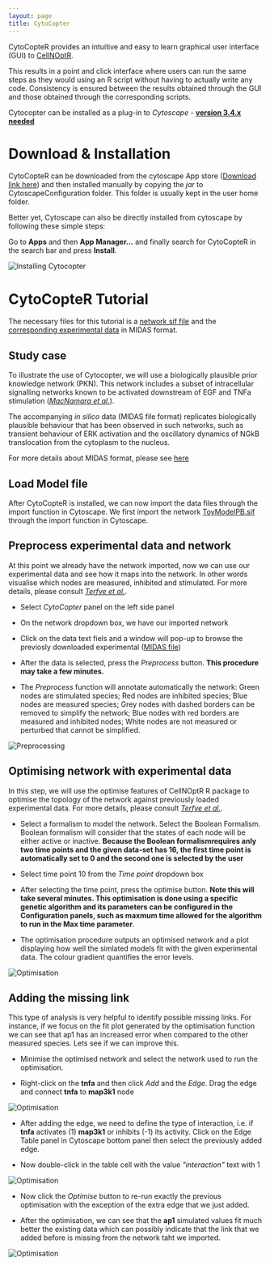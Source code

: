 ```yaml
---
layout: page
title: CytoCopter
---
```


CytoCopteR provides an intuitive and easy to learn graphical user interface (GUI) to [CellNOptR](https://saezlab.github.io/CellNOptR).

This results in a point and click interface where users can run the same steps as they would using an R script without having to actually write any code. Consistency is ensured between the results obtained through the GUI and those obtained through the corresponding scripts.

Cytocopter can be installed as a plug-in to *Cytoscape* - [**version 3.4.x needed**](http://chianti.ucsd.edu/cytoscape-3.4.0/)

# Download & Installation

CytoCopteR can be downloaded from the cytoscape App store ([Download link here](http://apps.cytoscape.org/apps/cytocopter)) and then installed manually by copying the *jar* to CytoscapeConfiguration folder. This folder is usually kept in the user home folder. 

Better yet, Cytoscape can also be directly installed from cytoscape  by following these simple steps:

Go to **Apps** and then **App Manager...** and finally search for CytoCopteR in the search bar and press **Install**.

<img src="{{site.url}}{{site.baseurl}}public/cytocopter_1.png" alt="Installing Cytocopter">


# CytoCopteR Tutorial

The necessary files for this tutorial is a [network sif file](http://nbviewer.jupyter.org/github/saezlab/CellNOptR/blob/gh-pages/public/ToyModelPB.sif) and the [corresponding experimental data](http://nbviewer.jupyter.org/github/saezlab/CellNOptR/blob/gh-pages/public/ToyModelPB.csv) in MIDAS format.

## Study case

To illustrate the use of Cytocopter, we will use a biologically plausible prior knowledge network (PKN). This network includes a subset of intracellular signalling networks known to be activated downstream of EGF and TNFa stimulation ([*MacNamara et al.*](http://iopscience.iop.org/article/10.1088/1478-3975/9/4/045003/meta;jsessionid=3DD3CFBA0FC0AB0592FF89E83FF1DF4F.c2.iopscience.cld.iop.org)).

The accompanying *in silico* data (MIDAS file format) replicates biologically plausible behaviour that has been observed in such networks, such as transient behaviour of ERK activation and the oscillatory dynamics of NGkB translocation from the cytoplasm to the nucleus. 

For more details about MIDAS format, please see [here](https://academic.oup.com/bioinformatics/article-lookup/doi/10.1093/bioinformatics/btn018)

## Load Model file

After CytoCopteR is installed, we can now import the data files through the import function in Cytoscape. We first import the network [ToyModelPB.sif](http://nbviewer.jupyter.org/github/saezlab/CellNOptR/blob/gh-pages/public/ToyModelPB.sif) through the import function in Cytoscape.

## Preprocess experimental data and network

At this point we already have the network imported, now we can use our experimental data and see how it maps into the network. In other words visualise which nodes are measured, inhibited and stimulated. For more details, please consult [*Terfve et al.*](https://bmcsystbiol.biomedcentral.com/articles/10.1186/1752-0509-6-133).

  * Select *CytoCopter* panel on the left side panel
  
  * On the network dropdown box, we have our imported network
  
  * Click on the data text fiels and a window will pop-up to browse the previosly downloaded experimental ([MIDAS file](http://nbviewer.jupyter.org/github/saezlab/CellNOptR/blob/gh-pages/public/ToyModelPB.csv))
  
  * After the data is selected, press the *Preprocess* button. **This procedure may take a few minutes.**
  
  * The *Preprocess* function will annotate automatically the network: Green nodes are stimulated species; Red nodes are inhibited species; Blue nodes are measured species; Grey nodes with dashed borders can be removed to simplify the network; Blue nodes with red borders are measured and inhibited nodes; White nodes are not measured or perturbed that cannot be simplified.
  
<img src="{{site.url}}{{site.baseurl}}public/cytocopter_4.png" alt="Preprocessing">

## Optimising network with experimental data

In this step, we will use the optimise features of CellNOptR R package to optimise the topology of the network against previously loaded experimental data. For more details, please consult [*Terfve et al.*](https://bmcsystbiol.biomedcentral.com/articles/10.1186/1752-0509-6-133).

 * Select a formalism to model the network. Select the Boolean Formalism. Boolean formalism will consider that the states of each node will be either active or inactive. **Because the Boolean formalismrequires anly two time points and the given data-set has 16, the first time point is automatically set to 0 and the second one is selected by the user**
 
 * Select time point 10 from the *Time point* dropdown box
 
 * After selecting the time point, press the optimise button. **Note this will take several minutes. This optimisation is done using a specific genetic algorithm and its parameters can be configured in the Configuration panels, such as maxmum time allowed for the algorithm to run in the Max time parameter**.
 
 * The optimisation procedure outputs an optimised network and a plot displaying how well the simlated models fit with the given experimental data. The colour gradient quantifies the error levels.
 
<img src="{{site.url}}{{site.baseurl}}public/cytocopter_5.png" alt="Optimisation">

## Adding the missing link

This type of analysis is very helpful to identify possible missing links. For instance, if we focus on the fit plot generated by the optimisation function we can see that ap1 has an increased error when compared to the other measured species. Lets see if we can improve this.

 * Minimise the optimised network and select the network used to run the optimisation.
 
 * Right-click on the **tnfa** and then click *Add* and the *Edge*. Drag the edge and connect **tnfa** to **map3k1** node
 
 <img src="{{site.url}}{{site.baseurl}}public/cytocopter_6.png" alt="Optimisation">
 
 * After adding the edge, we need to define the type of interaction, i.e. if **tnfa** activates (1) **map3k1** or inhibits (-1) its activity. Click on the Edge Table panel in Cytoscape bottom panel then select the previously added edge.
 
 * Now double-click in the table cell with the value *"interaction"* text with 1
 
 <img src="{{site.url}}{{site.baseurl}}public/cytocopter_7.png" alt="Optimisation">
 
 * Now click the *Optimise* button to re-run exactly the previous optimisation with the exception of the extra edge that we just added.
 
 * After the optimisation, we can see that the **ap1** simulated values fit much better the existing data which can possibly indicate that the link that we added before is missing from the network taht we imported.
 
 <img src="{{site.url}}{{site.baseurl}}public/cytocopter_8.png" alt="Optimisation">

 

